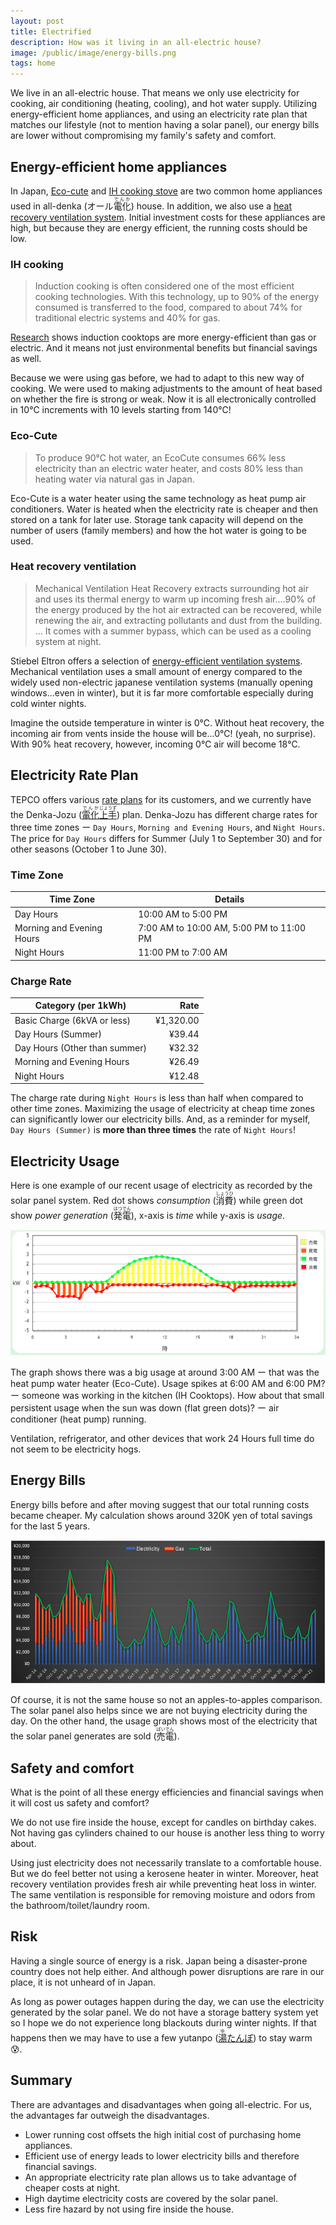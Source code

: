 ```yaml
---
layout: post
title: Electrified
description: How was it living in an all-electric house?
image: /public/image/energy-bills.png
tags: home
---
```


We live in an all-electric house. That means we only use electricity for cooking, air conditioning (heating, cooling), and hot water supply. Utilizing energy-efficient home appliances, and using an electricity rate plan that matches our lifestyle (not to mention having a solar panel), our energy bills are lower without compromising my family's safety and comfort.

## Energy-efficient home appliances

In Japan, [Eco-cute](https://en.wikipedia.org/wiki/EcoCute) and [IH cooking stove](https://en.wikipedia.org/wiki/Induction_cooking) are two common home appliances used in all-denka (オール<ruby><rb>電化</rb><rp>(</rp><rt>でんか</rt><rp>)</rp></ruby>) house. In addition, we also use a [heat recovery ventilation system](https://en.wikipedia.org/wiki/Heat_recovery_ventilation). Initial investment costs for these appliances are high, but because they are energy efficient, the running costs should be low.

### IH cooking

> Induction cooking is often considered one of the most efficient cooking technologies. With this technology, up to 90% of the energy consumed is transferred to the food, compared to about 74% for traditional electric systems and 40% for gas.

[Research](https://www.aceee.org/files/proceedings/2014/data/papers/9-702.pdf) shows induction cooktops are more energy-efficient than gas or electric. And it means not just environmental benefits but financial savings as well.

Because we were using gas before, we had to adapt to this new way of cooking. We were used to making adjustments to the amount of heat based on whether the fire is strong or weak. Now it is all electronically controlled in 10℃ increments with 10 levels starting from 140℃!

### Eco-Cute

> To produce 90°C hot water, an EcoCute consumes 66% less electricity than an electric water heater, and costs 80% less than heating water via natural gas in Japan.

Eco-Cute is a water heater using the same technology as heat pump air conditioners. Water is heated when the electricity rate is cheaper and then stored on a tank for later use. Storage tank capacity will depend on the number of users (family members) and how the hot water is going to be used.

### Heat recovery ventilation

> Mechanical Ventilation Heat Recovery extracts surrounding hot air and uses its thermal energy to warm up incoming fresh air....90% of the energy produced by the hot air extracted can be recovered, while renewing the air, and extracting pollutants and dust from the building.
> ...
> It comes with a summer bypass, which can be used as a cooling system at night.

Stiebel Eltron offers a selection of [energy-efficient ventilation systems](https://www.nihonstiebel.co.jp/products/air_conditioning/lineup/index/first_kind_lwz/#lwz). Mechanical ventilation uses a small amount of energy compared to the widely used non-electric japanese ventilation systems (manually opening windows...even in winter), but it is far more comfortable especially during cold winter nights.

Imagine the outside temperature in winter is 0℃. Without heat recovery, the incoming air from vents inside the house will be...0℃! (yeah, no surprise). With 90% heat recovery, however, incoming 0℃ air will become 18℃.

## Electricity Rate Plan

TEPCO offers various [rate plans](https://www.tepco.co.jp/ep/private/plan/index-j.html) for its customers, and we currently have the Denka-Jozu ([<ruby><rb>電化</rb><rp>(</rp><rt>でんか</rt><rp>)</rp></ruby><ruby><rb>上手</rb><rp>(</rp><rt>じょうず</rt><rp>)</rp></ruby>](https://www.tepco.co.jp/ep/private/plan2/old03.html)) plan. Denka-Jozu has different charge rates for three time zones ー `Day Hours`, `Morning and Evening Hours`, and `Night Hours`. The price for `Day Hours` differs for Summer (July 1 to September 30) and for other seasons (October 1 to June 30).

### Time Zone

| Time Zone                 | Details                                  |
| ------------------------- | ---------------------------------------- |
| Day Hours                 | 10:00 AM to 5:00 PM                      |
| Morning and Evening Hours | 7:00 AM to 10:00 AM, 5:00 PM to 11:00 PM |
| Night Hours               | 11:00 PM to 7:00 AM                      |

### Charge Rate

| Category (per 1kWh)           |      Rate |
| ----------------------------- | --------: |
| Basic Charge (6kVA or less)   | ¥1,320.00 |
| Day Hours (Summer)            |    ¥39.44 |
| Day Hours (Other than summer) |    ¥32.32 |
| Morning and Evening Hours     |    ¥26.49 |
| Night Hours                   |    ¥12.48 |

The charge rate during `Night Hours` is less than half when compared to other time zones. Maximizing the usage of electricity at cheap time zones can significantly lower our electricity bills. And, as a reminder for myself, `Day Hours (Summer)` is **more than three times** the rate of `Night Hours`!

## Electricity Usage

Here is one example of our recent usage of electricity as recorded by the solar panel system. Red dot shows *consumption* (<ruby><rb>消費</rb><rp>(</rp><rt>しょうひ</rt><rp>)</rp></ruby>) while green dot show *power generation* (<ruby><rb>発電</rb><rp>(</rp><rt>はつでん</rt><rp>)</rp></ruby>), x-axis is *time* while y-axis is *usage*.

![Electrity Usage Graph](/public/image/electricity-usage.png)

The graph shows there was a big usage at around 3:00 AM ー that was the heat pump water heater (Eco-Cute). Usage spikes at 6:00 AM and 6:00 PM? ー someone was working in the kitchen (IH Cooktops). How about that small persistent usage when the sun was down (flat green dots)? ー air conditioner (heat pump) running.

Ventilation, refrigerator, and other devices that work 24 Hours full time do not seem to be electricity hogs.

## Energy Bills

Energy bills before and after moving suggest that our total running costs became cheaper. My calculation shows around 320K yen of total savings for the last 5 years.

![Energy Bills Graph](/public/image/energy-bills.png)

Of course, it is not the same house so not an apples-to-apples comparison. The solar panel also helps since we are not buying electricity during the day. On the other hand, the usage graph shows most of the electricity that the solar panel generates are sold (<ruby><rb>売電</rb><rp>(</rp><rt>ばいでん</rt><rp>)</rp></ruby>).

## Safety and comfort

What is the point of all these energy efficiencies and financial savings when it will cost us safety and comfort?

We do not use fire inside the house, except for candles on birthday cakes. Not having gas cylinders chained to our house is another less thing to worry about.

Using just electricity does not necessarily translate to a comfortable house. But we do feel better not using a kerosene heater in winter. Moreover, heat recovery ventilation provides fresh air while preventing heat loss in winter. The same ventilation is responsible for removing moisture and odors from the bathroom/toilet/laundry room.

## Risk

Having a single source of energy is a risk. Japan being a disaster-prone country does not help either. And although power disruptions are rare in our place, it is not unheard of in Japan.

As long as power outages happen during the day, we can use the electricity generated by the solar panel. We do not have a storage battery system yet so I hope we do not experience long blackouts during winter nights. If that happens then we may have to use a few yutanpo ([<ruby><rb>湯</rb><rp>(</rp><rt>ゆ</rt><rp>)</rp></ruby>たんぽ](https://ja.wikipedia.org/wiki/湯たんぽ)) to stay warm &#128560;.

## Summary

There are advantages and disadvantages when going all-electric. For us, the advantages far outweigh the disadvantages.

- Lower running cost offsets the high initial cost of purchasing home appliances.
- Efficient use of energy leads to lower electricity bills and therefore financial savings.
- An appropriate electricity rate plan allows us to take advantage of cheaper costs at night.
- High daytime electricity costs are covered by the solar panel.
- Less fire hazard by not using fire inside the house.

